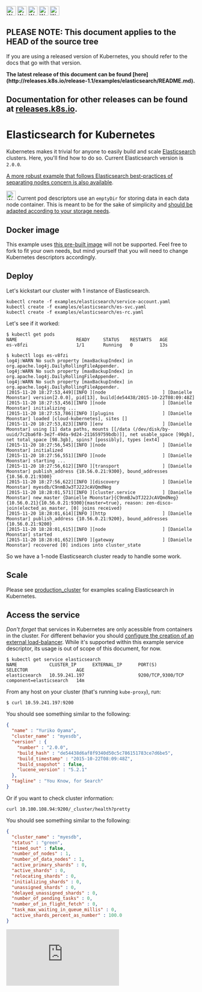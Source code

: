 <!-- BEGIN MUNGE: UNVERSIONED_WARNING -->

<!-- BEGIN STRIP_FOR_RELEASE -->

<img src="http://kubernetes.io/img/warning.png" alt="WARNING"
     width="25" height="25">
<img src="http://kubernetes.io/img/warning.png" alt="WARNING"
     width="25" height="25">
<img src="http://kubernetes.io/img/warning.png" alt="WARNING"
     width="25" height="25">
<img src="http://kubernetes.io/img/warning.png" alt="WARNING"
     width="25" height="25">
<img src="http://kubernetes.io/img/warning.png" alt="WARNING"
     width="25" height="25">

<h2>PLEASE NOTE: This document applies to the HEAD of the source tree</h2>

If you are using a released version of Kubernetes, you should
refer to the docs that go with that version.

<!-- TAG RELEASE_LINK, added by the munger automatically -->
<strong>
The latest release of this document can be found
[here](http://releases.k8s.io/release-1.1/examples/elasticsearch/README.md).

Documentation for other releases can be found at
[releases.k8s.io](http://releases.k8s.io).
</strong>
--

<!-- END STRIP_FOR_RELEASE -->

<!-- END MUNGE: UNVERSIONED_WARNING -->

# Elasticsearch for Kubernetes

Kubernetes makes it trivial for anyone to easily build and scale [Elasticsearch](http://www.elasticsearch.org/) clusters. Here, you'll find how to do so.
Current Elasticsearch version is `2.0.0`.

[A more robust example that follows Elasticsearch best-practices of separating nodes concern is also available](production_cluster/README.md).

<img src="http://kubernetes.io/img/warning.png" alt="WARNING" width="25" height="25"> Current pod descriptors use an `emptyDir` for storing data in each data node container. This is meant to be for the sake of simplicity and [should be adapted according to your storage needs](../../docs/design/persistent-storage.md).

## Docker image

This example uses [this pre-built image](https://github.com/pires/docker-elasticsearch-kubernetes) will not be supported. Feel free to fork to fit your own needs, but mind yourself that you will need to change Kubernetes descriptors accordingly.

## Deploy

Let's kickstart our cluster with 1 instance of Elasticsearch.

```
kubectl create -f examples/elasticsearch/service-account.yaml
kubectl create -f examples/elasticsearch/es-svc.yaml
kubectl create -f examples/elasticsearch/es-rc.yaml
```

Let's see if it worked:

```
$ kubectl get pods
NAME                      READY     STATUS    RESTARTS   AGE
es-v8fzi                  1/1       Running   0          13s
```

```
$ kubectl logs es-v8fzi
log4j:WARN No such property [maxBackupIndex] in org.apache.log4j.DailyRollingFileAppender.
log4j:WARN No such property [maxBackupIndex] in org.apache.log4j.DailyRollingFileAppender.
log4j:WARN No such property [maxBackupIndex] in org.apache.log4j.DailyRollingFileAppender.
[2015-11-20 18:27:53,449][INFO ][node                     ] [Danielle Moonstar] version[2.0.0], pid[13], build[de54438/2015-10-22T08:09:48Z]
[2015-11-20 18:27:53,456][INFO ][node                     ] [Danielle Moonstar] initializing ...
[2015-11-20 18:27:53,786][INFO ][plugins                  ] [Danielle Moonstar] loaded [cloud-kubernetes], sites []
[2015-11-20 18:27:53,823][INFO ][env                      ] [Danielle Moonstar] using [1] data paths, mounts [[/data (/dev/disk/by-uuid/7c2ba6f8-3e2f-49da-9d24-211659759bdb)]], net usable_space [90gb], net total_space [98.3gb], spins? [possibly], types [ext4]
[2015-11-20 18:27:56,545][INFO ][node                     ] [Danielle Moonstar] initialized
[2015-11-20 18:27:56,551][INFO ][node                     ] [Danielle Moonstar] starting ...
[2015-11-20 18:27:56,612][INFO ][transport                ] [Danielle Moonstar] publish_address {10.56.0.21:9300}, bound_addresses {10.56.0.21:9300}
[2015-11-20 18:27:56,622][INFO ][discovery                ] [Danielle Moonstar] myesdb/C9nmBJw3TJ22JcAVQmdNeg
[2015-11-20 18:28:01,571][INFO ][cluster.service          ] [Danielle Moonstar] new_master {Danielle Moonstar}{C9nmBJw3TJ22JcAVQmdNeg}{10.56.0.21}{10.56.0.21:9300}{master=true}, reason: zen-disco-join(elected_as_master, [0] joins received)
[2015-11-20 18:28:01,614][INFO ][http                     ] [Danielle Moonstar] publish_address {10.56.0.21:9200}, bound_addresses {10.56.0.21:9200}
[2015-11-20 18:28:01,615][INFO ][node                     ] [Danielle Moonstar] started
[2015-11-20 18:28:01,652][INFO ][gateway                  ] [Danielle Moonstar] recovered [0] indices into cluster_state
```

So we have a 1-node Elasticsearch cluster ready to handle some work.

## Scale

Please see [production_cluster](production_cluster/) for examples scaling Elasticsearch in Kubernetes.

## Access the service

*Don't forget* that services in Kubernetes are only acessible from containers in the cluster. For different behavior you should [configure the creation of an external load-balancer](http://kubernetes.io/v1.0/docs/user-guide/services.html#type-loadbalancer). While it's supported within this example service descriptor, its usage is out of scope of this document, for now.

```
$ kubectl get service elasticsearch
NAME            CLUSTER_IP      EXTERNAL_IP      PORT(S)             SELECTOR                  AGE
elasticsearch   10.59.241.197                    9200/TCP,9300/TCP   component=elasticsearch   14m
```

From any host on your cluster (that's running `kube-proxy`), run:

```
$ curl 10.59.241.197:9200
```

You should see something similar to the following:


```json
{
  "name" : "Yuriko Oyama",
  "cluster_name" : "myesdb",
  "version" : {
    "number" : "2.0.0",
    "build_hash" : "de54438d6af8f9340d50c5c786151783ce7d6be5",
    "build_timestamp" : "2015-10-22T08:09:48Z",
    "build_snapshot" : false,
    "lucene_version" : "5.2.1"
  },
  "tagline" : "You Know, for Search"
}
```

Or if you want to check cluster information:


```
curl 10.100.108.94:9200/_cluster/health?pretty
```

You should see something similar to the following:

```json
{
  "cluster_name" : "myesdb",
  "status" : "green",
  "timed_out" : false,
  "number_of_nodes" : 1,
  "number_of_data_nodes" : 1,
  "active_primary_shards" : 0,
  "active_shards" : 0,
  "relocating_shards" : 0,
  "initializing_shards" : 0,
  "unassigned_shards" : 0,
  "delayed_unassigned_shards" : 0,
  "number_of_pending_tasks" : 0,
  "number_of_in_flight_fetch" : 0,
  "task_max_waiting_in_queue_millis" : 0,
  "active_shards_percent_as_number" : 100.0
}
```

<!-- BEGIN MUNGE: GENERATED_ANALYTICS -->
[![Analytics](https://kubernetes-site.appspot.com/UA-36037335-10/GitHub/examples/elasticsearch/README.md?pixel)]()
<!-- END MUNGE: GENERATED_ANALYTICS -->
